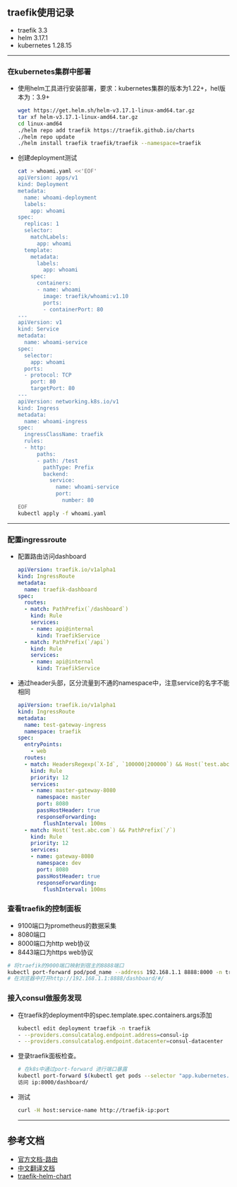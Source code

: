 ## traefik使用记录
- traefik 3.3
- helm 3.17.1
- kubernetes 1.28.15
---
### 在kubernetes集群中部署
- 使用helm工具进行安装部署，要求：kubernetes集群的版本为1.22+，hel版本为：3.9+
  ```bash
  wget https://get.helm.sh/helm-v3.17.1-linux-amd64.tar.gz
  tar xf helm-v3.17.1-linux-amd64.tar.gz
  cd linux-amd64
  ./helm repo add traefik https://traefik.github.io/charts
  ./helm repo update
  ./helm install traefik traefik/traefik --namespace=traefik
  ```
- 创建deployment测试
  ```bash
  cat > whoami.yaml <<'EOF'
  apiVersion: apps/v1
  kind: Deployment
  metadata:
    name: whoami-deployment
    labels:
      app: whoami
  spec:
    replicas: 1
    selector:
      matchLabels:
        app: whoami
    template:
      metadata:
        labels:
          app: whoami
      spec:
        containers:
        - name: whoami
          image: traefik/whoami:v1.10
          ports:
          - containerPort: 80
  ---
  apiVersion: v1
  kind: Service
  metadata:
    name: whoami-service
  spec:
    selector:
      app: whoami
    ports:
    - protocol: TCP
      port: 80
      targetPort: 80
  ---
  apiVersion: networking.k8s.io/v1
  kind: Ingress
  metadata:
    name: whoami-ingress
  spec:
    ingressClassName: traefik
    rules:
    - http:
        paths:
        - path: /test
          pathType: Prefix
          backend:
            service:
              name: whoami-service
              port:
                number: 80
  EOF
  kubectl apply -f whoami.yaml
  ```
---
### 配置ingressroute
- 配置路由访问dashboard
  ```yaml
  apiVersion: traefik.io/v1alpha1
  kind: IngressRoute
  metadata:
    name: traefik-dashboard
  spec:
    routes:
    - match: PathPrefix(`/dashboard`)
      kind: Rule
      services:
      - name: api@internal
        kind: TraefikService
    - match: PathPrefix(`/api`)
      kind: Rule
      services:
      - name: api@internal
        kind: TraefikService
  ```
- 通过header头部，区分流量到不通的namespace中，注意service的名字不能相同
  ```yaml
  apiVersion: traefik.io/v1alpha1
  kind: IngressRoute
  metadata:
    name: test-gateway-ingress
    namespace: traefik
  spec:
    entryPoints:
      - web
    routes:
    - match: HeadersRegexp(`X-Id`, `100000|200000`) && Host(`test.abc.com`) && PathPrefix(`/`)
      kind: Rule
      priority: 12
      services:
      - name: master-gateway-8080
        namespace: master
        port: 8080
        passHostHeader: true
        responseForwarding:
          flushInterval: 100ms
    - match: Host(`test.abc.com`) && PathPrefix(`/`)
      kind: Rule
      priority: 12
      services:
      - name: gateway-8080
        namespace: dev
        port: 8080
        passHostHeader: true
        responseForwarding:
          flushInterval: 100ms
  ```
### 查看traefik的控制面板
- 9100端口为prometheus的数据采集
- 8080端口
- 8000端口为http web协议
- 8443端口为https web协议
```bash
# 将traefik的9000端口映射到宿主的8888端口
kubectl port-forward pod/pod_name --address 192.168.1.1 8888:8000 -n traefik
# 在浏览器中打开http://192.168.1.1:8888/dashboard/#/
```

### 接入consul做服务发现
- 在traefik的deployment中的spec.template.spec.containers.args添加
  ```bash
  kubectl edit deployment traefik -n traefik
  - --providers.consulcatalog.endpoint.address=consul-ip
  - --providers.consulcatalog.endpoint.datacenter=consul-datacenter
  ```
- 登录traefik面板检查。
  ```bash
  # 在k8s中通过port-forward 进行端口暴露
  kubectl port-forward $(kubectl get pods --selector "app.kubernetes.io/name=traefik" --output=name) 8000:8000
  访问 ip:8000/dashboard/
  ```
- 测试
  ```bash
  curl -H host:service-name http://traefik-ip:port
  ```
  ---
## 参考文档
- [官方文档-路由](https://docs.traefik.io/routing/routers/#configuration-example)
- [中文翻译文档](https://docs.traefik.cn/toml#kubernetes-ingress-backend)
- [traefik-helm-chart](https://github.com/traefik/traefik-helm-chart)
